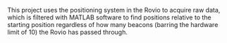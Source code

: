 This project uses the positioning system in the Rovio to acquire raw data, which is filtered with MATLAB software to find positions relative to the starting position regardless of how many beacons (barring the hardware limit of 10) the Rovio has passed through.